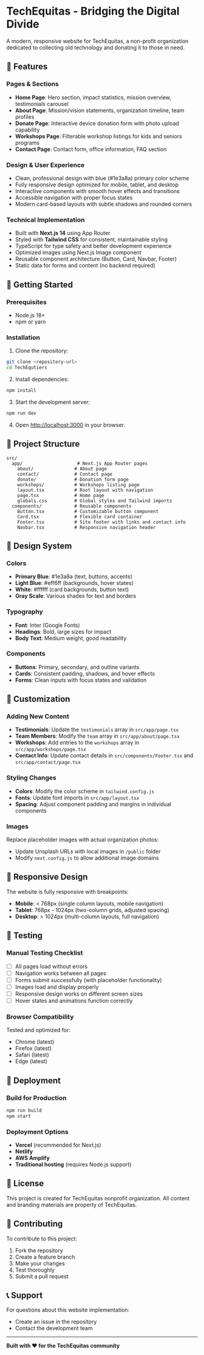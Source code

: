 # TechEquitas - Bridging the Digital Divide

A modern, responsive website for TechEquitas, a non-profit organization dedicated to collecting old technology and donating it to those in need.

## 🌟 Features

### Pages & Sections
- **Home Page**: Hero section, impact statistics, mission overview, testimonials carousel
- **About Page**: Mission/vision statements, organization timeline, team profiles
- **Donate Page**: Interactive device donation form with photo upload capability
- **Workshops Page**: Filterable workshop listings for kids and seniors programs
- **Contact Page**: Contact form, office information, FAQ section

### Design & User Experience
- Clean, professional design with blue (#1e3a8a) primary color scheme
- Fully responsive design optimized for mobile, tablet, and desktop
- Interactive components with smooth hover effects and transitions
- Accessible navigation with proper focus states
- Modern card-based layouts with subtle shadows and rounded corners

### Technical Implementation
- Built with **Next.js 14** using App Router
- Styled with **Tailwind CSS** for consistent, maintainable styling
- TypeScript for type safety and better development experience
- Optimized images using Next.js Image component
- Reusable component architecture (Button, Card, Navbar, Footer)
- Static data for forms and content (no backend required)

## 🚀 Getting Started

### Prerequisites
- Node.js 18+ 
- npm or yarn

### Installation

1. Clone the repository:
```bash
git clone <repository-url>
cd TechEqutiers
```

2. Install dependencies:
```bash
npm install
```

3. Start the development server:
```bash
npm run dev
```

4. Open [http://localhost:3000](http://localhost:3000) in your browser.

## 📁 Project Structure

```
src/
  app/                    # Next.js App Router pages
    about/               # About page
    contact/             # Contact page  
    donate/              # Donation form page
    workshops/           # Workshops listing page
    layout.tsx           # Root layout with navigation
    page.tsx             # Home page
    globals.css          # Global styles and Tailwind imports
  components/            # Reusable components
    Button.tsx           # Customizable button component
    Card.tsx             # Flexible card container
    Footer.tsx           # Site footer with links and contact info
    Navbar.tsx           # Responsive navigation header
```

## 🎨 Design System

### Colors
- **Primary Blue**: #1e3a8a (text, buttons, accents)
- **Light Blue**: #eff6ff (backgrounds, hover states)  
- **White**: #ffffff (card backgrounds, button text)
- **Gray Scale**: Various shades for text and borders

### Typography
- **Font**: Inter (Google Fonts)
- **Headings**: Bold, large sizes for impact
- **Body Text**: Medium weight, good readability

### Components
- **Buttons**: Primary, secondary, and outline variants
- **Cards**: Consistent padding, shadows, and hover effects
- **Forms**: Clean inputs with focus states and validation

## 🔧 Customization

### Adding New Content
- **Testimonials**: Update the `testimonials` array in `src/app/page.tsx`
- **Team Members**: Modify the `team` array in `src/app/about/page.tsx`
- **Workshops**: Add entries to the `workshops` array in `src/app/workshops/page.tsx`
- **Contact Info**: Update contact details in `src/components/Footer.tsx` and `src/app/contact/page.tsx`

### Styling Changes
- **Colors**: Modify the color scheme in `tailwind.config.js`
- **Fonts**: Update font imports in `src/app/layout.tsx`
- **Spacing**: Adjust component padding and margins in individual components

### Images
Replace placeholder images with actual organization photos:
- Update Unsplash URLs with local images in `/public` folder
- Modify `next.config.js` to allow additional image domains

## 📱 Responsive Design

The website is fully responsive with breakpoints:
- **Mobile**: < 768px (single column layouts, mobile navigation)
- **Tablet**: 768px - 1024px (two-column grids, adjusted spacing)  
- **Desktop**: > 1024px (multi-column layouts, full navigation)

## 🧪 Testing

### Manual Testing Checklist
- [ ] All pages load without errors
- [ ] Navigation works between all pages
- [ ] Forms submit successfully (with placeholder functionality)
- [ ] Images load and display properly
- [ ] Responsive design works on different screen sizes
- [ ] Hover states and animations function correctly

### Browser Compatibility
Tested and optimized for:
- Chrome (latest)
- Firefox (latest)
- Safari (latest)
- Edge (latest)

## 🚀 Deployment

### Build for Production
```bash
npm run build
npm start
```

### Deployment Options
- **Vercel** (recommended for Next.js)
- **Netlify**
- **AWS Amplify**
- **Traditional hosting** (requires Node.js support)

## 📄 License

This project is created for TechEquitas nonprofit organization. All content and branding materials are property of TechEquitas.

## 🤝 Contributing

To contribute to this project:
1. Fork the repository
2. Create a feature branch
3. Make your changes
4. Test thoroughly
5. Submit a pull request

## 📞 Support

For questions about this website implementation:
- Create an issue in the repository
- Contact the development team

---

**Built with ❤️ for the TechEquitas community**